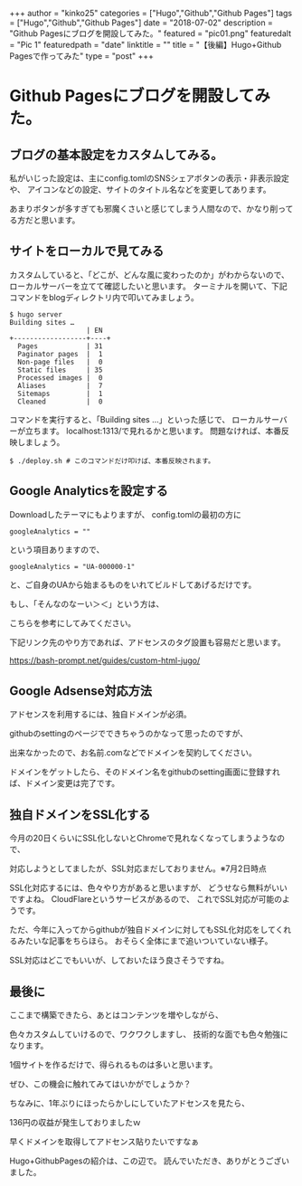 +++
author = "kinko25"
categories = ["Hugo","Github","Github Pages"]
tags = ["Hugo","Github","Github Pages"]
date = "2018-07-02"
description = "Github Pagesにブログを開設してみた。"
featured = "pic01.png"
featuredalt = "Pic 1"
featuredpath = "date"
linktitle = ""
title = "【後編】Hugo+Github Pagesで作ってみた"
type = "post"
+++

# Github Pagesにブログを開設してみた。
## ブログの基本設定をカスタムしてみる。
私がいじった設定は、主にconfig.tomlのSNSシェアボタンの表示・非表示設定や、
アイコンなどの設定、サイトのタイトル名などを変更してあります。

あまりボタンが多すぎても邪魔くさいと感じてしまう人間なので、かなり削ってる方だと思います。

## サイトをローカルで見てみる

カスタムしていると、「どこが、どんな風に変わったのか」がわからないので、
ローカルサーバーを立てて確認したいと思います。
ターミナルを開いて、下記コマンドをblogディレクトリ内で叩いてみましょう。
```
$ hugo server
Building sites …
                   | EN
+------------------+----+
  Pages            | 31
  Paginator pages  |  1
  Non-page files   |  0
  Static files     | 35
  Processed images |  0
  Aliases          |  7
  Sitemaps         |  1
  Cleaned          |  0
```
コマンドを実行すると、「Building sites …」といった感じで、
ローカルサーバーが立ちます。
localhost:1313/で見れるかと思います。
問題なければ、本番反映しましょう。
```
$ ./deploy.sh # このコマンドだけ叩けば、本番反映されます。
```

## Google Analyticsを設定する
Downloadしたテーマにもよりますが、
config.tomlの最初の方に
```
googleAnalytics = ""
```
という項目ありますので、
```
googleAnalytics = "UA-000000-1"
```
と、ご自身のUAから始まるものをいれてビルドしてあげるだけです。

もし、「そんなのなーい＞＜」という方は、

こちらを参考にしてみてください。

下記リンク先のやり方であれば、アドセンスのタグ設置も容易だと思います。

https://bash-prompt.net/guides/custom-html-jugo/


## Google Adsense対応方法
アドセンスを利用するには、独自ドメインが必須。

githubのsettingのページでできちゃうのかなって思ったのですが、

出来なかったので、お名前.comなどでドメインを契約してください。

ドメインをゲットしたら、そのドメイン名をgithubのsetting画面に登録すれば、ドメイン変更は完了です。


## 独自ドメインをSSL化する
今月の20日くらいにSSL化しないとChromeで見れなくなってしまうようなので、

対応しようとしてましたが、SSL対応まだしておりません。※7月2日時点

SSL化対応するには、色々やり方があると思いますが、
どうせなら無料がいいですよね。
CloudFlareというサービスがあるので、
これでSSL対応が可能のようです。

ただ、今年に入ってからgithubが独自ドメインに対してもSSL化対応をしてくれるみたいな記事をちらほら。
おそらく全体にまで追いついていない様子。

SSL対応はどこでもいいが、しておいたほう良さそうですね。

## 最後に
ここまで構築できたら、あとはコンテンツを増やしながら、

色々カスタムしていけるので、ワクワクしますし、
技術的な面でも色々勉強になります。

1個サイトを作るだけで、得られるものは多いと思います。

ぜひ、この機会に触れてみてはいかがでしょうか？

ちなみに、1年ぶりにほったらかしにしていたアドセンスを見たら、

136円の収益が発生しておりましたｗ

早くドメインを取得してアドセンス貼りたいですなぁ

Hugo+GithubPagesの紹介は、この辺で。
読んでいただき、ありがとうございました。